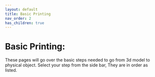 ```yaml
---
layout: default
title: Basic Printing
nav_order: 2
has_children: true
---
```


# Basic Printing:

These pages will go over the basic steps needed to go from 3d model to physical object. Select your step from the side bar, They are in order as listed.
